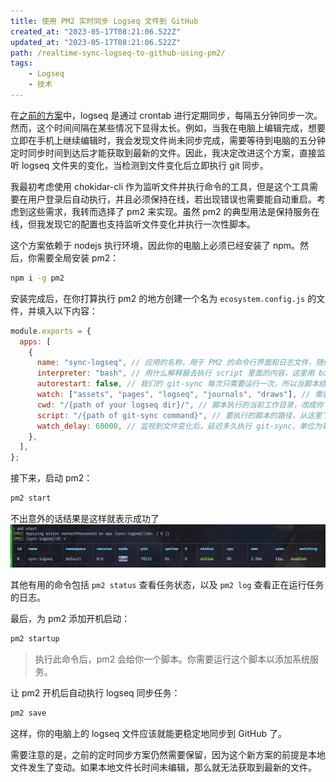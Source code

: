 ```yaml
---
title: 使用 PM2 实时同步 Logseq 文件到 GitHub
created_at: "2023-05-17T08:21:06.522Z"
updated_at: "2023-05-17T08:21:06.522Z"
path: /realtime-sync-logseq-to-github-using-pm2/
tags:
    - Logseq
    - 技术
---
```


在[之前的方案](https://blog.tomyail.com/how-to-sync-logseq-notes-between-icloud-and-github/)中，logseq 是通过 crontab 进行定期同步，每隔五分钟同步一次。然而，这个时间间隔在某些情况下显得太长。例如，当我在电脑上编辑完成，想要立即在手机上继续编辑时，我会发现文件尚未同步完成，需要等待到电脑的五分钟定时同步时间到达后才能获取到最新的文件。因此，我决定改进这个方案，直接监听 logseq 文件夹的变化，当检测到文件变化后立即执行 git 同步。

我最初考虑使用 chokidar-cli 作为监听文件并执行命令的工具，但是这个工具需要在用户登录后自动执行，并且必须保持在线，若出现错误也需要能自动重启。考虑到这些需求，我转而选择了 pm2 来实现。虽然 pm2 的典型用法是保持服务在线，但我发现它的配置也支持监听文件变化并执行一次性脚本。

这个方案依赖于 nodejs 执行环境，因此你的电脑上必须已经安装了 npm。然后，你需要全局安装 pm2：

```bash
npm i -g pm2
```

安装完成后，在你打算执行 pm2 的地方创建一个名为 `ecosystem.config.js` 的文件，并填入以下内容：

```javascript
module.exports = {
  apps: [
    {
      name: "sync-logseq", // 应用的名称，用于 PM2 的命令行界面和日志文件，随便起
      interpreter: "bash", // 用什么解释器去执行 script 里面的内容，这里用 bash
      autorestart: false, // 我们的 git-sync 每次只需要运行一次，所以当脚本结束时，不需要自动重启
      watch: ["assets", "pages", "logseq", "journals", "draws"], // 需要监视的文件或目录的列表，这些文件夹下面的任何文件变化，都会触发一次 git-sync
      cwd: "/{path of your logseq dir}/", // 脚本执行的当前工作目录，改成你 logseq 的根目录
      script: "/{path of git-sync command}", // 要执行的脚本的路径，从这里下载 https://github.com/kubernetes/git-sync 后改成你自己本地目录
      watch_delay: 60000, // 监视到文件变化后，延迟多久执行 git-sync，单位为毫秒。这里设置为 60000，即 60 秒，也就是说，如果 60 秒内，有多个文件变化，只会触发一次 git-sync
    },
  ],
};
```

接下来，启动 pm2：

```bash
pm2 start
```

不出意外的话结果是这样就表示成功了
![image.png](image_1684310771092_0.png)

其他有用的命令包括 `pm2 status` 查看任务状态，以及 `pm2 log` 查看正在运行任务的日志。

最后，为 pm2 添加开机启动：

```bash
pm2 startup
```

> 执行此命令后，pm2 会给你一个脚本。你需要运行这个脚本以添加系统服务。

让 pm2 开机后自动执行 logseq 同步任务：

```bash
pm2 save
```

这样，你的电脑上的 logseq 文件应该就能更稳定地同步到 GitHub 了。

需要注意的是，之前的定时同步方案仍然需要保留，因为这个新方案的前提是本地文件发生了变动。如果本地文件长时间未编辑，那么就无法获取到最新的文件。
